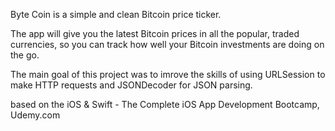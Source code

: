 Byte Coin is a simple and clean Bitcoin price ticker. 

The app will give you the latest Bitcoin prices in all the popular, traded currencies, so you can track how well your Bitcoin investments are doing on the go.

The main goal of this project was to imrove the skills of using URLSession to make HTTP requests and JSONDecoder for JSON parsing. 





based on the iOS & Swift - The Complete iOS App Development Bootcamp, Udemy.com

        

